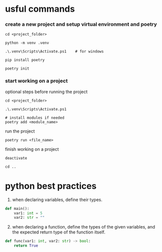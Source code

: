 # usful commands
### create a new project and setup virtual environment and poetry
```commandline
cd <project_folder>

python -m venv .venv

.\.venv\Scripts\Activate.ps1    # for windows

pip install poetry

poetry init
```
### start working on a project
optional steps before running the project
```commandline
cd <project_folder>

.\.venv\Scripts\Activate.ps1

# install modules if needed
poetry add <module_name>
```
run the project
```commandline
poetry run <file_name>
```
finish working on a project
```commandline
deactivate

cd ..
```


# python best practices
1. when declaring variables, define their types.
```python
def main():
    var1: int = 5
    var2: str = ""
```
2. when declaring a function, define the types of the given variables, and the expected return type of the function itself.
```python
def func(var1: int, var2: str) -> bool:
    return True
```
